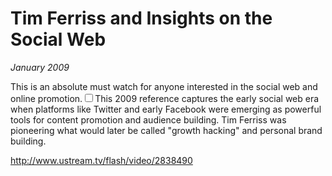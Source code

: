 # Tim Ferriss and Insights on the Social Web
*January 2009*





  This is an absolute must watch for anyone interested in the social web and online promotion.<label for="sn-social-web-era" class="margin-toggle sidenote-number"></label><input type="checkbox" id="sn-social-web-era" class="margin-toggle"/><span class="sidenote">This 2009 reference captures the early social web era when platforms like Twitter and early Facebook were emerging as powerful tools for content promotion and audience building. Tim Ferriss was pioneering what would later be called "growth hacking" and personal brand building.</span>

 <http://www.ustream.tv/flash/video/2838490>  